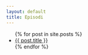 ```yaml
---
layout: default
title: Episodi
---
```


<ul>
{% for post in site.posts %}    
    <li>
        <a href="{{ post.url }}"> {{ post.title }} </a>
    </li>
{% endfor %}
</ul>